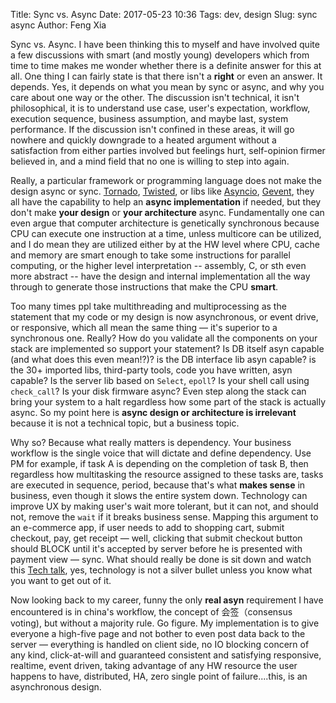 Title: Sync vs. Async
Date: 2017-05-23 10:36
Tags: dev, design
Slug: sync async
Author: Feng Xia


Sync vs. Async. I have been thinking this to myself and have involved
quite a few discussions with smart (and mostly young) developers which
from time to time makes me wonder whether there is a definite answer
for this at all. One thing I can fairly state is that there isn't a
**right** or even an answer. It depends. Yes, it depends on what you
mean by sync or async, and why you care about one way or the other. The
discussion isn't technical, it isn't philosophical, it is to
understand use case, user's expectation, workflow, execution sequence,
business assumption, and maybe last, system performance. If the
discussion isn't confined in these areas, it will go nowhere and
quickly downgrade to a heated argument without a satisfaction from
either parties involved but feelings hurt, self-opinion firmer
believed in, and a mind field that no one is willing to step into again.


Really, a particular framework or programming language does not make
the design async or sync. [Tornado][1], [Twisted][4], or libs
like [Asyncio][2], [Gevent][3], they all have the capability to help
an __async implementation__ if needed, but they don't make **your
design** or **your architecture** async. Fundamentally one can even
argue that computer architecture is genetically synchronous because
CPU can execute one instruction at a time, unless multicore can be
utilized, and I do mean they are utilized either by at the HW level
where CPU, cache and memory are smart enough to take some instructions
for parallel computing, or the higher level interpretation --
assembly, C, or sth even more abstract -- have the design and internal
implementation all the way through to generate those instructions that
make the CPU **smart**.

[1]: http://www.tornadoweb.org/en/stable/
[2]: https://docs.python.org/3/library/asyncio.html
[3]: http://www.gevent.org/
[4]: https://github.com/twisted/twisted

Too many times ppl take multithreading and multiprocessing as the
statement that my code or my design is now asynchronous, or event
drive, or responsive, which all mean the same thing &mdash; it's
superior to a synchronous one. Really? How do you validate all the
components on your stack are implemented so support your statement? Is
DB itself asyn capable (and what does this even mean!?)? is the DB
interface lib asyn capable? is the 30+ imported libs, third-party
tools, code you have written, asyn capable? Is the server lib based on `Select`,
`epoll`? Is your shell call using `check_call`? Is your disk firmware
async? Even step along the stack can bring your system to a halt
regardless how some part of the stack is actually async. So my point
here is **async design or architecture is irrelevant** because it is
not a technical topic, but a business topic.

Why so? Because what really matters is <span
class="myhighlight">dependency</span>. Your business workflow is the
single voice that will dictate and define dependency. Use PM for
example, if task A is depending on the completion of task B, then
regardless how multitasking the resource assigned to these tasks are,
tasks are executed in sequence, period, because that's what **makes
sense** in business, even though it slows the entire system down. Technology 
can improve UX by making user's wait more tolerant, but it can not,
and <span class="myhighlight">should not</span>, remove the `wait` if
it breaks business sense. Mapping this argument to an e-commerce app,
if user needs to add to shopping cart, submit checkout, pay, get
receipt &mdash; well, clicking that submit checkout button should
BLOCK until it's accepted by server before he is presented with
payment view &mdash; sync. What should really be done is sit down and
watch this [Tech talk][6], yes, technology is not a silver bullet
unless you know what you want to get out of it.



[5]: https://stackoverflow.com/questions/748175/asynchronous-vs-synchronous-execution-what-does-it-really-mean
[6]: https://www.ted.com/talks/renny_gleeson_404_the_story_of_a_page_not_found


Now looking back to my career, funny the only __real asyn__
requirement I have encountered is in china's workflow, the concept of
会签（consensus voting), but without a majority rule. Go figure. My
implementation is to give everyone a high-five page and not bother to
even post data back to the server &mdash; everything is handled on
client side, no IO blocking concern of any kind, click-at-will and
guaranteed consistent and satisfying responsive, realtime, event
driven, taking advantage of any HW resource the user happens to have,
distributed, HA, zero single point of failure....this, is an
asynchronous design. 
